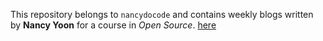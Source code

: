 This repository belongs to `nancydocode` and contains weekly blogs written by **Nancy Yoon** for a course in _Open Source_. [here](https://hunter-college-ossd-fall-2019.github.io/nancydocode-weekly/about/)
